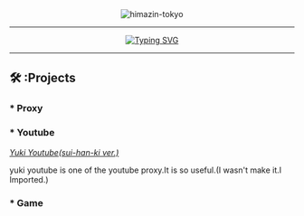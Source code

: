 <div align="center">
<img src="https://komarev.com/ghpvc/?username=himazin-tokyo&style=flat" alt="himazin-tokyo" />
<hr>
<a href="https://git.io/typing-svg"><img src="http://readme-typing-svg.herokuapp.com?font=Josefin+Sans&weight=500&size=31&duration=6000&pause=1000&center=%E9%96%93%E9%81%95%E3%81%84&vCenter=%E9%96%93%E9%81%95%E3%81%84&repeat=%E7%9C%9F%E5%AE%9F&random=%E9%96%93%E9%81%95%E3%81%84&width=435&lines=hi!+I%E2%80%99m+sui-han-ki.;I%E2%80%99m+junior+high+school+student.;Welcome+to+my+profile.;I+want+to+make+web+proxies!!!" alt="Typing SVG" /></a>
<hr>

</div>


## 🛠️ :Projects
### * Proxy
### * Youtube
*[Yuki Youtube(sui-han-ki ver.)](https://github.com)*

yuki youtube is one of the youtube proxy.It is so useful.(I wasn't make it.I Imported.)

### * Game
